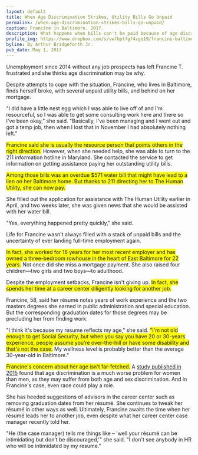 ```yaml
---
layout: default
title: When Age Discrimination Strikes, Utility Bills Go Unpaid
permalink: /when-age-discrimination-strikes-bills-go-unpaid/
caption: Francine in Baltimore. 2017.
description: What happens when bills can't be paid because of age discrimination?
profile_img: https://www.dropbox.com/s/vwfbptfgf4zge19/francine-baltimore.jpg?dl=1
byline: By Arthur Bridgeforth Jr.
pub_date: May 1, 2017
---
```


Unemployment since 2014 without any job prospects has left Francine T. frustrated and she thinks age discrimination may be why.

Despite attempts to cope with the situation, Francine, who lives in Baltimore, finds herself broke, with several unpaid utility bills, and behind on her mortgage.

"I did have a little nest egg which I was able to live off of and I'm resourceful, so I was able to get some consulting work here and there so I've been okay," she said. "Basically, I've been managing and I went out and got a temp job, then when I lost that in November I had absolutely nothing left."

<span style="background-color: #ffff00;">Francine said she is usually the resource person that points others in the right direction.</span> However, when she needed help, she was able to turn to the 211 information hotline in Maryland. She contacted the service to get information on getting assistance paying her outstanding utility bills.

<span style="background-color: #ffff00;">Among those bills was an overdue $571 water bill that might have lead to a lien on her Baltimore home. But thanks to 211 directing her to The Human Utility, she can now pay.</span>

She filled out the application for assistance with The Human Utility earlier in April, and two weeks later, she was given news that she would be assisted with her water bill.

"Yes, everything happened pretty quickly," she said.

Life for Francine wasn't always filled with a stack of unpaid bills and the uncertainty of ever landing full-time employment again.

<span style="background-color: #ffff00;">In fact, she worked for 16 years for her most recent employer and has owned a three-bedroom rowhouse in the heart of East Baltimore for 22 years.</span> Not once did she miss a mortgage payment. She also raised four children—two girls and two boys—to adulthood.

Despite the employment setbacks, Francine isn't giving up. <span style="background-color: #ffff00;">In fact, she spends her time at a career center diligently looking for another job.</span>

Francine, 58, said her résumé notes years of work experience and the two masters degrees she earned in public administration and special education. But the corresponding graduation dates for those degrees may be precluding her from finding work.

"I think it's because my resume reflects my age," she said. <span style="background-color: #ffff00;">"I'm not old enough to get Social Security, but when you say you have 20 or 30-years experience, people assume you’re over-the-hill or have some disability and that's not the case.</span> My wellness level is probably better than the average 30-year-old in Baltimore."

<span style="background-color: #ffff00;">Francine's concern about her age isn't far-fetched.</span> A <a href="https://www.washingtonpost.com/news/wonk/wp/2015/10/26/why-age-discrimination-is-worse-for-women/?utm_term=.f9d10162f038" target="_blank">study published in 2015</a> found that age discrimination is a much worse problem for women than men, as they may suffer from both age and sex discrimination. And in Francine's case, even race could play a role.

She has heeded suggestions of advisors in the career center such as removing graduation dates from her résumé. She continues to tweak her résumé in other ways as well. Ultimately, Francine awaits the time when her résumé leads her to another job, even despite what her career center case manager recently told her.

"He (the case manager) tells me things like – 'well your résumé can be intimidating but don’t be discouraged,'" she said. "I don't see anybody in HR who will be intimidated by my resume."
